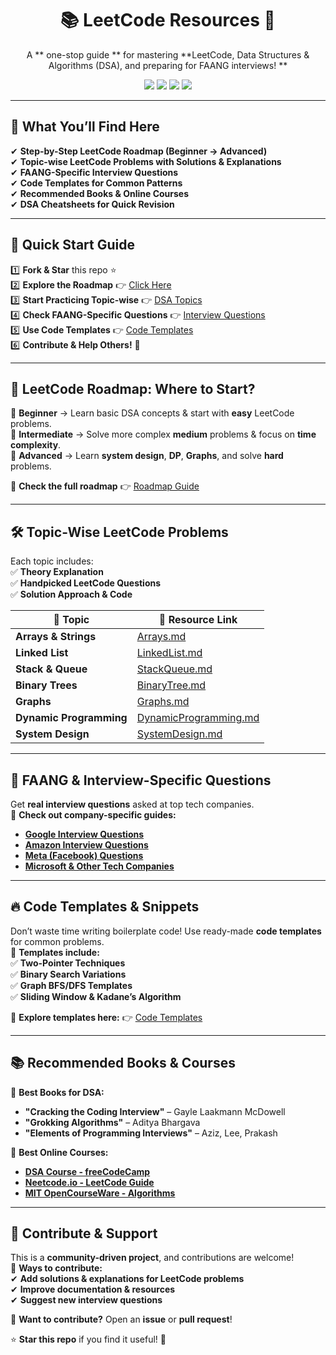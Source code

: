 <h1 align="center">📚 LeetCode Resources 🚀</h1>

<p align="center">
A ** one-stop guide ** for mastering **LeetCode, Data Structures & Algorithms (DSA), and preparing for FAANG interviews! **  
</p>

<p align="center">
  <img src="https://img.shields.io/github/stars/BhoomikaMehra23/LeetCode-Resources?style=social" />
  <img src="https://img.shields.io/github/forks/BhoomikaMehra23/LeetCode-Resources?style=social" />
  <img src="https://img.shields.io/github/issues/BhoomikaMehra23/LeetCode-Resources?color=yellow" />
  <img src="https://img.shields.io/github/contributors/BhoomikaMehra23/LeetCode-Resources?color=blue" />
</p>

---

## 📌 **What You’ll Find Here**
✔ **Step-by-Step LeetCode Roadmap (Beginner → Advanced)**  
✔ **Topic-wise LeetCode Problems with Solutions & Explanations**  
✔ **FAANG-Specific Interview Questions**  
✔ **Code Templates for Common Patterns**  
✔ **Recommended Books & Online Courses**  
✔ **DSA Cheatsheets for Quick Revision**  

---

## 🚀 **Quick Start Guide**
1️⃣ **Fork & Star** this repo ⭐  
2️⃣ **Explore the Roadmap** 👉 [Click Here](./Roadmap/README.md)  
3️⃣ **Start Practicing Topic-wise** 👉 [DSA Topics](./DSA-Topics/README.md)  
4️⃣ **Check FAANG-Specific Questions** 👉 [Interview Questions](./Interview-Questions/README.md)  
5️⃣ **Use Code Templates** 👉 [Code Templates](./Code-Templates/)  
6️⃣ **Contribute & Help Others!** 🤝  

---

## 📖 **LeetCode Roadmap: Where to Start?**
📍 **Beginner** → Learn basic DSA concepts & start with **easy** LeetCode problems.  
📍 **Intermediate** → Solve more complex **medium** problems & focus on **time complexity**.  
📍 **Advanced** → Learn **system design**, **DP**, **Graphs**, and solve **hard** problems.  

📌 **Check the full roadmap** 👉 [Roadmap Guide](./Roadmap/README.md)  

---

## 🛠 **Topic-Wise LeetCode Problems**
Each topic includes:  
✅ **Theory Explanation**  
✅ **Handpicked LeetCode Questions**  
✅ **Solution Approach & Code**  

| 📂 **Topic**          | 🔗 **Resource Link** |
|----------------------|---------------------|
| **Arrays & Strings** | [Arrays.md](./DSA-Topics/Arrays.md) |
| **Linked List**      | [LinkedList.md](./DSA-Topics/LinkedList.md) |
| **Stack & Queue**    | [StackQueue.md](./DSA-Topics/StackQueue.md) |
| **Binary Trees**     | [BinaryTree.md](./DSA-Topics/BinaryTree.md) |
| **Graphs**          | [Graphs.md](./DSA-Topics/Graphs.md) |
| **Dynamic Programming** | [DynamicProgramming.md](./DSA-Topics/DynamicProgramming.md) |
| **System Design**    | [SystemDesign.md](./Interview-Questions/System-Design.md) |

---

## 🎯 **FAANG & Interview-Specific Questions**
Get **real interview questions** asked at top tech companies.  
📌 **Check out company-specific guides:**  
- **[Google Interview Questions](./Interview-Questions/Google-Interview.md)**  
- **[Amazon Interview Questions](./Interview-Questions/Amazon-Interview.md)**  
- **[Meta (Facebook) Questions](./Interview-Questions/Meta-Interview.md)**  
- **[Microsoft & Other Tech Companies](./Interview-Questions/Microsoft-Interview.md)**  

---

## 🔥 **Code Templates & Snippets**
Don’t waste time writing boilerplate code! Use ready-made **code templates** for common problems.  
📌 **Templates include:**  
✅ **Two-Pointer Techniques**  
✅ **Binary Search Variations**  
✅ **Graph BFS/DFS Templates**  
✅ **Sliding Window & Kadane’s Algorithm**  

📌 **Explore templates here:** 👉 [Code Templates](./Code-Templates/)  

---

## 📚 **Recommended Books & Courses**
📌 **Best Books for DSA:**  
- **"Cracking the Coding Interview"** – Gayle Laakmann McDowell  
- **"Grokking Algorithms"** – Aditya Bhargava  
- **"Elements of Programming Interviews"** – Aziz, Lee, Prakash  

📌 **Best Online Courses:**  
- **[DSA Course - freeCodeCamp](https://www.freecodecamp.org/)**  
- **[Neetcode.io - LeetCode Guide](https://neetcode.io/)**  
- **[MIT OpenCourseWare - Algorithms](https://ocw.mit.edu/courses/electrical-engineering-and-computer-science/6-006-introduction-to-algorithms-fall-2011/)**  

---

## 🤝 **Contribute & Support**
This is a **community-driven project**, and contributions are welcome!  
📌 **Ways to contribute:**  
✔ **Add solutions & explanations for LeetCode problems**  
✔ **Improve documentation & resources**  
✔ **Suggest new interview questions**  

📩 **Want to contribute?** Open an **issue** or **pull request**!  

⭐ **Star this repo** if you find it useful! 🚀  
